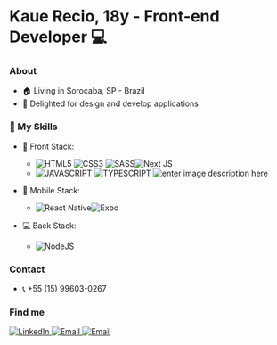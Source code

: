 

#  Kaue Recio, 18y - Front-end Developer 💻


### About

* 🏠 Living in Sorocaba, SP - Brazil
* 🥰 Delighted for design and develop applications

### 🥇 My Skills

* 🎯 Front Stack: 

	* ![HTML5](https://img.shields.io/badge/HTML5-E34F26?style=for-the-badge&logo=html5&logoColor=white)	![CSS3](https://img.shields.io/badge/CSS3-1572B6?style=for-the-badge&logo=css3&logoColor=white)	![SASS](https://img.shields.io/badge/Sass-CC6699?style=for-the-badge&logo=sass&logoColor=white)![Next JS](https://img.shields.io/badge/Next-black?style=for-the-badge&logo=next.js&logoColor=white)
	* ![JAVASCRIPT](https://img.shields.io/badge/JavaScript-F7DF1E?style=for-the-badge&logo=javascript&logoColor=black)	![TYPESCRIPT](https://img.shields.io/badge/TypeScript-007ACC?style=for-the-badge&logo=typescript&logoColor=white) ![enter image description here](https://img.shields.io/badge/React-20232A?style=for-the-badge&logo=react&logoColor=61DAFB)
	

* 📱 Mobile Stack: 
	* ![React Native](https://img.shields.io/badge/react_native-%2320232a.svg?style=for-the-badge&logo=react&logoColor=%2361DAFB)![Expo](https://img.shields.io/badge/expo-1C1E24?style=for-the-badge&logo=expo&logoColor=#D04A37)

* 💻 Back Stack: 
	* ![NodeJS](https://img.shields.io/badge/node.js-6DA55F?style=for-the-badge&logo=node.js&logoColor=white)
 
 
### Contact
*  :telephone_receiver: +55 (15) 99603-0267 

### Find me
<p>
<a  href="https://www.linkedin.com/in/kaue-recio/"  target="_blank">
	 <img  alt="LinkedIn"  src="https://img.shields.io/badge/linkedin-%230077B5.svg?&style=for-the-badge&logo=linkedin&logoColor=white" />
 </a>
<a  href="https://mail.google.com/mail/kaue.recio2@gmail.com">
	<img  alt="Email"  src="https://img.shields.io/badge/-Gmail-c14438?style=for-the-badge&logo=Gmail&logoColor=white&link" />
	</a>
<a  href="https://api.whatsapp.com/send?phone=5515996030267">
	<img  alt="Email"  src="https://img.shields.io/badge/WhatsApp-25D366?style=for-the-badge&logo=whatsapp&logoColor=white" />
</a>
</p>



